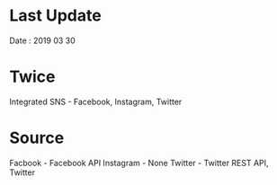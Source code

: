 # Last Update
 Date : 2019 03 30

# Twice
Integrated SNS - Facebook, Instagram, Twitter

# Source
Facbook - Facebook API
Instagram - None
Twitter - Twitter REST API, Twitter
